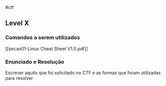 #ctf

## **Level X**

### **Comandos a serem utilizados**

[[secao01-Linux Cheat Sheet V1.0.pdf]]
### **Enunciado e Resolução**

Escrever aquilo que foi solicitado no CTF e as formas que foram utilizadas para resolver